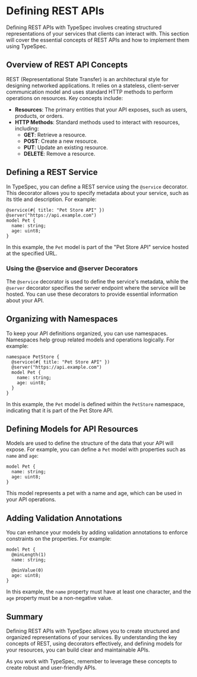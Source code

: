 # Defining REST APIs

Defining REST APIs with TypeSpec involves creating structured representations of your services that clients can interact with. This section will cover the essential concepts of REST APIs and how to implement them using TypeSpec.

## Overview of REST API Concepts

REST (Representational State Transfer) is an architectural style for designing networked applications. It relies on a stateless, client-server communication model and uses standard HTTP methods to perform operations on resources. Key concepts include:

- **Resources**: The primary entities that your API exposes, such as users, products, or orders.
- **HTTP Methods**: Standard methods used to interact with resources, including:
  - **GET**: Retrieve a resource.
  - **POST**: Create a new resource.
  - **PUT**: Update an existing resource.
  - **DELETE**: Remove a resource.

## Defining a REST Service

In TypeSpec, you can define a REST service using the `@service` decorator. This decorator allows you to specify metadata about your service, such as its title and description. For example:

```typespec
@service(#{ title: "Pet Store API" })
@server("https://api.example.com")
model Pet {
  name: string;
  age: uint8;
}
```

In this example, the `Pet` model is part of the "Pet Store API" service hosted at the specified URL.

### Using the @service and @server Decorators

The `@service` decorator is used to define the service's metadata, while the `@server` decorator specifies the server endpoint where the service will be hosted. You can use these decorators to provide essential information about your API.

## Organizing with Namespaces

To keep your API definitions organized, you can use namespaces. Namespaces help group related models and operations logically. For example:

```typespec
namespace PetStore {
  @service(#{ title: "Pet Store API" })
  @server("https://api.example.com")
  model Pet {
    name: string;
    age: uint8;
  }
}
```

In this example, the `Pet` model is defined within the `PetStore` namespace, indicating that it is part of the Pet Store API.

## Defining Models for API Resources

Models are used to define the structure of the data that your API will expose. For example, you can define a `Pet` model with properties such as `name` and `age`:

```typespec
model Pet {
  name: string;
  age: uint8;
}
```

This model represents a pet with a name and age, which can be used in your API operations.

## Adding Validation Annotations

You can enhance your models by adding validation annotations to enforce constraints on the properties. For example:

```typespec
model Pet {
  @minLength(1)
  name: string;

  @minValue(0)
  age: uint8;
}
```

In this example, the `name` property must have at least one character, and the `age` property must be a non-negative value.

## Summary

Defining REST APIs with TypeSpec allows you to create structured and organized representations of your services. By understanding the key concepts of REST, using decorators effectively, and defining models for your resources, you can build clear and maintainable APIs.

As you work with TypeSpec, remember to leverage these concepts to create robust and user-friendly APIs.
